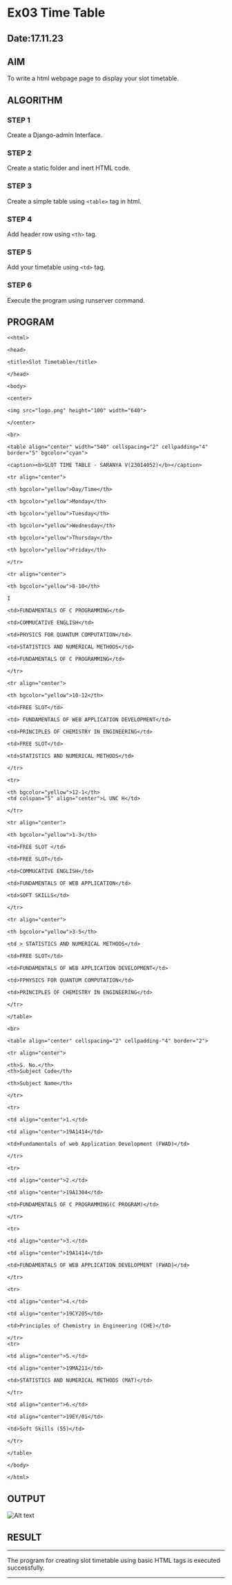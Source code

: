 # Ex03 Time Table
## Date:17.11.23

## AIM
To write a html webpage page to display your slot timetable.

## ALGORITHM
### STEP 1
Create a Django-admin Interface.

### STEP 2
Create a static folder and inert HTML code.

### STEP 3
Create a simple table using ```<table>``` tag in html.

### STEP 4
Add header row using ```<th>``` tag.

### STEP 5
Add your timetable using ```<td>``` tag.

### STEP 6
Execute the program using runserver command.

## PROGRAM
```
<<html>

<head>

<title>Slot Timetable</title>

</head>

<body>

<center>

<img src="logo.png" height="100" width="640">

</center>

<br>

<table align="center" width="540" cellspacing="2" cellpadding="4" border="5" bgcolor="cyan">

<caption><b>SLOT TIME TABLE - SARANYA V(23014052)</b></caption>

<tr align="center">

<th bgcolor="yellow">Day/Time</th>

<th bgcolor="yellow">Monday</th>

<th bgcolor="yellow">Tuesday</th>

<th bgcolor="yellow">Wednesday</th>

<th bgcolor="yellow">Thursday</th>

<th bgcolor="yellow">Friday</th>

</tr>

<tr align="center">

<th bgcolor="yellow">8-10</th>

I

<td>FUNDAMENTALS OF C PROGRAMMING</td>

<td>COMMUCATIVE ENGLISH</td>

<td>PHYSICS FOR QUANTUM COMPUTATION</td>

<td>STATISTICS AND NUMERICAL METHODS</td>

<td>FUNDAMENTALS OF C PROGRAMMING</td>

</tr>

<tr align="center">

<th bgcolor="yellow">10-12</th>

<td>FREE SLOT</td>

<td> FUNDAMENTALS OF WEB APPLICATION DEVELOPMENT</td>

<td>PRINCIPLES OF CHEMISTRY IN ENGINEERING</td>

<td>FREE SLOT</td>

<td>STATISTICS AND NUMERICAL METHODS</td>

</tr>

<tr>

<th bgcolor="yellow">12-1</th>
<td colspan="5" align="center">L UNC H</td>

</tr>

<tr align="center">

<th bgcolor="yellow">1-3</th>

<td>FREE SLOT </td>

<td>FREE SLOT</td>

<td>COMMUCATIVE ENGLISH</td>

<td>FUNDAMENTALS OF WEB APPLICATION</td>

<td>SOFT SKILLS</td>

</tr>

<tr align="center">

<th bgcolor="yellow">3-5</th>

<td > STATISTICS AND NUMERICAL METHODS</td>

<td>FREE SLOT</td>

<td>FUNDAMENTALS OF WEB APPLICATION DEVELOPMENT</td>

<td>FPHYSICS FOR QUANTUM COMPUTATION</td>

<td>PRINCIPLES OF CHEMISTRY IN ENGINEERING</td>

</tr>

</table>

<br>

<table align="center" cellspacing="2" cellpadding-"4" border="2">

<tr align="center">

<th>S. No.</th>
<th>Subject Code</th>

<th>Subject Name</th>

</tr>

<tr>

<td align="center">1.</td>

<td align="center">19A1414</td>

<td>Fundamentals of web Application Development (FWAD)</td>

</tr>

<tr>

<td align="center">2.</td>

<td align="center">19A1304</td>

<td>FUNDAMENTALS OF C PROGRAMMING(C PROGRAM)</td>

</tr>

<tr>

<td align="center">3.</td>

<td align="center">19A1414</td>

<td>FUNDAMENTALS OF WEB APPLICATION DEVELOPMENT (FWAD)</td>

</tr>

<tr>

<td align="center">4.</td>

<td align="center">19CY205</td>

<td>Principles of Chemistry in Engineering (CHE)</td>

</tr>
<tr>

<td align="center">5.</td>

<td align="center">19MA211</td>

<td>STATISTICS AND NUMERICAL METHODS (MAT)</td>

</tr>

<td align="center">6.</td>

<td align="center">19EY/01</td>

<td>Soft Skills (55)</td>

</tr>

</table>

</body>

</html>
```

## OUTPUT
![Alt text](<Screenshot 2023-11-17 104416.png>)

## RESULT
___
The program for creating slot timetable using basic HTML tags is executed successfully.
___
